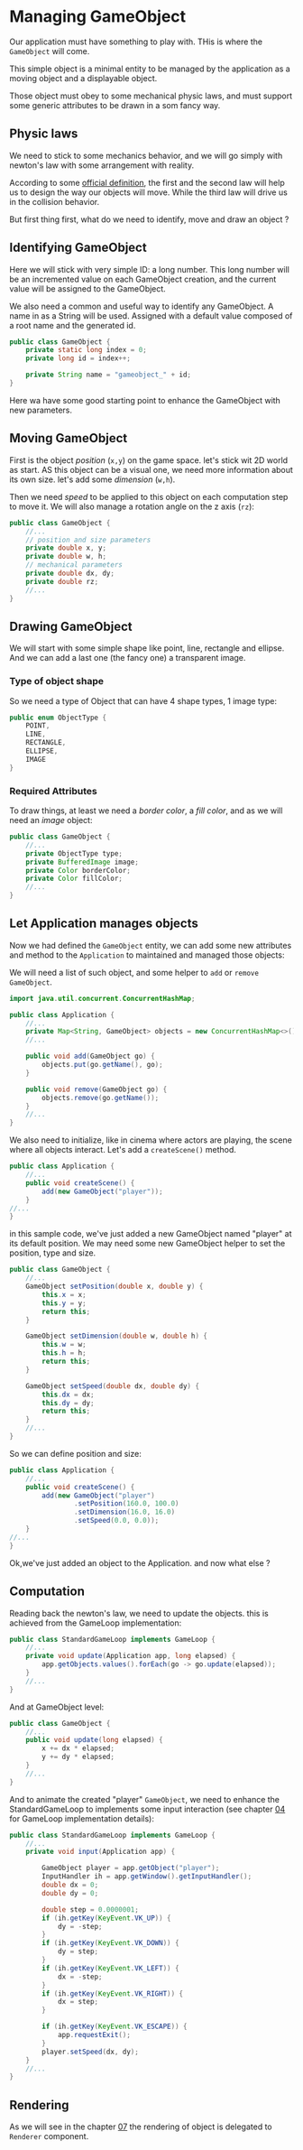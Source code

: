 # Managing GameObject

Our application must have something to play with. THis is where the `GameObject` will come.

This simple object is a minimal entity to be managed by the application as a moving object
and a displayable object.

Those object must obey to some mechanical physic laws, and must support some generic attributes to
be drawn in a som fancy way.

## Physic laws

We need to stick to some mechanics behavior, and we will go simply with newton's law with some arrangement with reality.

According to some [official definition](https://www.britannica.com/science/Newtons-laws-of-motion), the first and the
second law will help us to design the way our objects will move. While the third law will drive us in the collision
behavior.

But first thing first, what do we need to identify, move and draw an object ?

## Identifying GameObject

Here we will stick with very simple ID: a long number. This long number will be an incremented value on each GameObject
creation, and the current value will be assigned to the GameObject.

We also need a common and useful way to identify any GameObject. A name in as a String will be used. Assigned with a
default value composed of a root name and the generated id.

```java
public class GameObject {
    private static long index = 0;
    private long id = index++;

    private String name = "gameobject_" + id;
}
```

Here wa have some good starting point to enhance the GameObject with new parameters.

## Moving GameObject

First is the object _position_ (`x,y`) on the game space. let's stick wit 2D world as start. AS this object can be a
visual one,
we need more information about its own size. let's add some _dimension_ (`w,h`).

Then we need _speed_ to be applied to this object on each computation step to move it.
We will also manage a rotation angle on the z axis (`rz`):

```java
public class GameObject {
    //...
    // position and size parameters
    private double x, y;
    private double w, h;
    // mechanical parameters
    private double dx, dy;
    private double rz;
    //...
}
```

## Drawing GameObject

We will start with some simple shape like point, line, rectangle and ellipse. And we can add a last one (the fancy one)
a transparent image.

### Type of object shape

So we need a type of Object that can have 4 shape types, 1 image type:

```java
public enum ObjectType {
    POINT,
    LINE,
    RECTANGLE,
    ELLIPSE,
    IMAGE
}
```

### Required Attributes

To draw things, at least we need a _border color_, a _fill color_, and as we will need an _image_ object:

```java
public class GameObject {
    //...
    private ObjectType type;
    private BufferedImage image;
    private Color borderColor;
    private Color fillColor;
    //...
}
```

## Let Application manages objects

Now we had defined the `GameObject` entity, we can add some new attributes and method to the `Application` to maintained
and managed those objects:

We will need a list of such object, and some helper to `add` or `remove` `GameObject`.

```java
import java.util.concurrent.ConcurrentHashMap;

public class Application {
    //...
    private Map<String, GameObject> objects = new ConcurrentHashMap<>();
    //...

    public void add(GameObject go) {
        objects.put(go.getName(), go);
    }

    public void remove(GameObject go) {
        objects.remove(go.getName());
    }
    //...
}
```

We also need to initialize, like in cinema where actors are playing, the scene where all objects interact.
Let's add a `createScene()` method.

```java
public class Application {
    //...
    public void createScene() {
        add(new GameObject("player"));
    }
//...
}
```

in this sample code, we've just added a new GameObject named "player" at its default position.
We may need some new GameObject helper to set the position, type and size.

```java
public class GameObject {
    //...
    GameObject setPosition(double x, double y) {
        this.x = x;
        this.y = y;
        return this;
    }

    GameObject setDimension(double w, double h) {
        this.w = w;
        this.h = h;
        return this;
    }

    GameObject setSpeed(double dx, double dy) {
        this.dx = dx;
        this.dy = dy;
        return this;
    }
    //...
}
```

So we can define position and size:

```java
public class Application {
    //...
    public void createScene() {
        add(new GameObject("player")
                .setPosition(160.0, 100.0)
                .setDimension(16.0, 16.0)
                .setSpeed(0.0, 0.0));
    }
//...
}
```

Ok,we've just added an object to the Application. and now what else ?

## Computation

Reading back the newton's law, we need to update the objects. this is achieved from the GameLoop implementation:

```java
public class StandardGameLoop implements GameLoop {
    //...
    private void update(Application app, long elapsed) {
        app.getObjects.values().forEach(go -> go.update(elapsed));
    }
    //...
}
```

And at GameObject level:

```java
public class GameObject {
    //...
    public void update(long elapsed) {
        x += dx * elapsed;
        y += dy * elapsed;
    }
    //...
}
```

And to animate the created "player" `GameObject`, we need to enhance the StandardGameLoop to implements some input
interaction (see chapter [04](04-delegate_gameloop.md) for GameLoop implementation details):

```java
public class StandardGameLoop implements GameLoop {
    //...
    private void input(Application app) {

        GameObject player = app.getObject("player");
        InputHandler ih = app.getWindow().getInputHandler();
        double dx = 0;
        double dy = 0;

        double step = 0.0000001;
        if (ih.getKey(KeyEvent.VK_UP)) {
            dy = -step;
        }
        if (ih.getKey(KeyEvent.VK_DOWN)) {
            dy = step;
        }
        if (ih.getKey(KeyEvent.VK_LEFT)) {
            dx = -step;
        }
        if (ih.getKey(KeyEvent.VK_RIGHT)) {
            dx = step;
        }

        if (ih.getKey(KeyEvent.VK_ESCAPE)) {
            app.requestExit();
        }
        player.setSpeed(dx, dy);
    }
    //...
}
```

## Rendering

As we will see in the chapter [07](07-create_renderer.md) the rendering of object is delegated to `Renderer` component.

